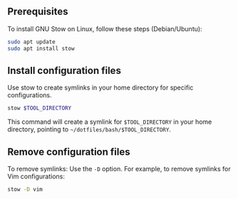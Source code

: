 ## Prerequisites

To install GNU Stow on Linux, follow these steps (Debian/Ubuntu):

```bash
sudo apt update
sudo apt install stow
```


## Install configuration files

Use stow to create symlinks in your home directory for specific configurations.

```bash
stow $TOOL_DIRECTORY
```

This command will create a symlink for `$TOOL_DIRECTORY` in your home directory, pointing to `~/dotfiles/bash/$TOOL_DIRECTORY`.

## Remove configuration files

To remove symlinks: Use the `-D` option. For example, to remove symlinks for Vim configurations:

```bash
stow -D vim
```
